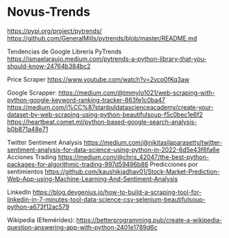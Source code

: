 # Novus-Trends

https://pypi.org/project/pytrends/
https://github.com/GeneralMills/pytrends/blob/master/README.md

Tendencias de Google Librería PyTrends https://ismaelaraujo.medium.com/pytrends-a-python-library-that-you-should-know-24764b384bc2

Price Scraper https://www.youtube.com/watch?v=2vcp0fKq3aw

Google Scrapper: https://medium.com/@tmmylo1021/web-scraping-with-python-google-keyword-ranking-tracker-863fe1c0ba47 https://medium.com/i%CC%87stanbuldatascienceacademy/create-your-dataset-by-web-scraping-using-python-beautifulsoup-f5c0bec1e6f2 https://heartbeat.comet.ml/python-based-google-search-analysis-b0b871a48e71

Twitter Sentiment Analysis https://medium.com/@nikitasilaparasetty/twitter-sentiment-analysis-for-data-science-using-python-in-2022-6d5e43f6fa6e Acciones Trading https://medium.com/@chris_42047/the-best-python-packages-for-algorithmic-trading-997d59496b86 Predicciones por sentimientos https://github.com/kaushikjadhav01/Stock-Market-Prediction-Web-App-using-Machine-Learning-And-Sentiment-Analysis


LinkedIn
https://blog.devgenius.io/how-to-build-a-scraping-tool-for-linkedin-in-7-minutes-tool-data-science-csv-selenium-beautifulsoup-python-a673f12ac579

Wikipedia (Efemérides):
https://betterprogramming.pub/create-a-wikipedia-question-answering-app-with-python-2401e1789d6c
